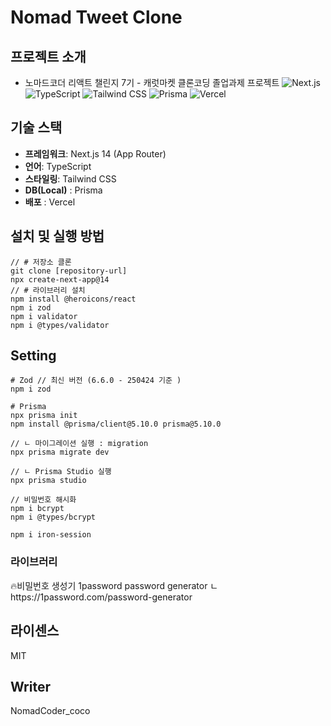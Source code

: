 # Nomad Tweet Clone

## 프로젝트 소개

-   노마드코더 리액트 챌린지 7기 - 캐럿마켓 클론코딩 졸업과제 프로젝트
    ![Next.js](https://img.shields.io/badge/Next.js-14-black)
    ![TypeScript](https://img.shields.io/badge/TypeScript-5.x-blue)
    ![Tailwind CSS](https://img.shields.io/badge/Tailwind-3.x-38bdf8)
    ![Prisma](https://www.prisma.io)
    ![Vercel](https://vercel.com)

## 기술 스택

-   **프레임워크**: Next.js 14 (App Router)
-   **언어**: TypeScript
-   **스타일링**: Tailwind CSS
-   **DB(Local)** : Prisma
-   **배포** : Vercel

## 설치 및 실행 방법

```
// # 저장소 클론
git clone [repository-url]
npx create-next-app@14
// # 라이브러리 설치
npm install @heroicons/react
npm i zod
npm i validator
npm i @types/validator
```

## Setting

```
# Zod // 최신 버전 (6.6.0 - 250424 기준 )
npm i zod

# Prisma
npx prisma init
npm install @prisma/client@5.10.0 prisma@5.10.0

// ㄴ 마이그레이션 실행 : migration
npx prisma migrate dev

// ㄴ Prisma Studio 실행
npx prisma studio

// 비밀번호 해시화
npm i bcrypt
npm i @types/bcrypt

npm i iron-session
```

### 라이브러리

🔥비밀번호 생성기
1password password generator
ㄴhttps://1password.com/password-generator

## 라이센스

MIT

## Writer

NomadCoder_coco
